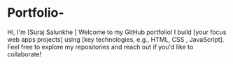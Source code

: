 # Portfolio-
Hi, I'm [Suraj Salunkhe ] Welcome to my GitHub portfolio! I build [your focus web apps projects] using [key technologies, e.g., HTML, CSS , JavaScript].  Feel free to explore my repositories and reach out if you'd like to collaborate!
